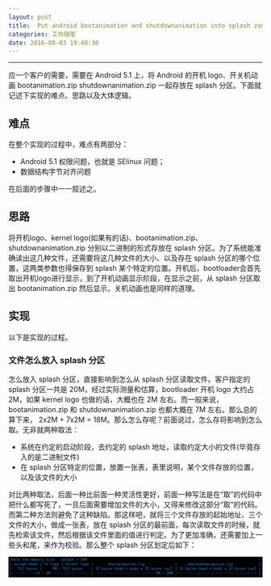 ```yaml
---
layout: post
title:  Put android bootanimation and shutdownanimation into splash zone
categories: 工作随笔
date: 2016-08-03 19:40:30
---
```


*** 

应一个客户的需要，需要在 Android 5.1 上，将 Android 的开机 logo、开关机动画 bootanimation.zip shutdownanimation.zip 一起存放在 splash 分区。下面就记述下实现的难点、思路以及大体逻辑。


## 难点

在整个实现的过程中，难点有两部分：

+ Android 5.1 权限问题，也就是 SElinux 问题；
+ 数据结构字节对齐问题

在后面的步骤中一一叙述之。


## 思路

将开机logo、kernel logo(如果有的话)、bootanimation.zip、shutdownanimation.zip 分别以二进制的形式存放在 splash 分区。为了系统能准确读出这几种文件，还需要将这几种文件的大小、以及存在 splash 分区的哪个位置，这两类参数也得保存到 splash 某个特定的位置。开机后，bootloader会首先取出开机logo进行显示，到了开机动画显示阶段，在显示之前，从 splash 分区取出 bootanimation.zip 然后显示，关机动画也是同样的道理。


## 实现

以下是实现的过程。

### 文件怎么放入 splash 分区

怎么放入 splash 分区，直接影响到怎么从 splash 分区读取文件。客户指定的 splash 分区一共是 20M，经过实际测量和估算，bootloader 开机 logo 大约占 2M，如果 kernel logo 也做的话，大概也在 2M 左右。而一般来说，bootanimation.zip 和 shutdownanimation.zip 也都大概在 7M 左右。那么总的算下来， 2x2M + 7x2M = 18M。那么怎么存呢？前面说过，怎么存将影响到怎么取。无非就两种取法：

+ 系统在约定的启动阶段，去约定的 splash 地址，读取约定大小的文件(毕竟存入的是二进制文件)
+ 在 splash 分区特定的位置，放置一张表，表里说明，某个文件存放的位置，以及该文件的大小

对比两种取法，后面一种比前面一种灵活性更好，前面一种写法是在“取”的代码中把什么都写死了，一旦后面需要增加文件的大小，又得来修改这部分“取”的代码。而第二种方法则避免了这种缺陷。那这样吧，就将三个文件存放的起始地址、三个文件的大小，做成一张表，放在 splash 分区的最前面，每次读取文件的时候，就先检索该文件，然后根据该文件里面的值进行判定。为了更加准确，还需要加上一些头和尾，来作为校验。那么整个 splash 分区划定后如下：

![](/assets/splash/memory.png)



